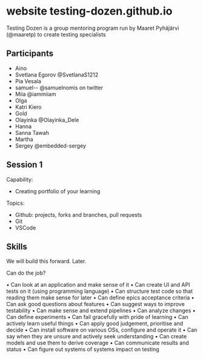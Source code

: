 # website testing-dozen.github.io
Testing Dozen is a group mentoring program run by Maaret Pyhäjärvi (@maaretp) to create testing specialists

## Participants
  * Aino
  * Svetlana Egorov @SvetlanaS1212
  * Pia Vesala
  * samuel-- @samuelnomis on twitter
  * Miia @iammiiam
  * Olga
  * Katri Kiero
  * Gold 
  * Olayinka  @Olayinka_Dele
  * Hanna
  * Sanna Tawah
  * Martha
  * Sergey   @embedded-sergey
  
## Session 1

Capability:
   * Creating portfolio of your learning
   
Topics:
  * Github: projects, forks and branches, pull requests
  * Git 
  * VSCode



## Skills

We will build this forward. Later. 

Can do the job? 

•	Can look at an application and make sense of it
•	Can create UI and API tests on it (using programming language)
•	Can structure test code so that reading them make sense for later
•	Can define epics acceptance criteria
•	Can ask good questions about features
•	Can suggest ways to improve testability
•	Can make sense and extend pipelines
•	Can analyze changes
•	Can define experiments
•	Can fail gracefully with pride of learning
•	Can actively learn useful things
•	Can apply good judgement, prioritise and decide
•	Can install software on various OSs, configure and operate it
•	Can say when they are unsure and actively seek understanding
•	Can create models and use them to derive coverage
•	Can communicate results and status 
•	Can figure out systems of systems impact on testing
